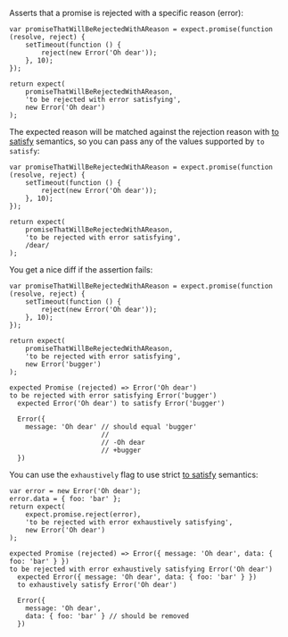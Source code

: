 Asserts that a promise is rejected with a specific reason (error):

```javascript#async:true
var promiseThatWillBeRejectedWithAReason = expect.promise(function (resolve, reject) {
    setTimeout(function () {
        reject(new Error('Oh dear'));
    }, 10);
});

return expect(
    promiseThatWillBeRejectedWithAReason,
    'to be rejected with error satisfying',
    new Error('Oh dear')
);
```

The expected reason will be matched against the rejection reason with
[to satisfy](/assertions/any/to-satisfy/) semantics, so you can pass any of the
values supported by `to satisfy`:


```javascript#async:true
var promiseThatWillBeRejectedWithAReason = expect.promise(function (resolve, reject) {
    setTimeout(function () {
        reject(new Error('Oh dear'));
    }, 10);
});

return expect(
    promiseThatWillBeRejectedWithAReason,
    'to be rejected with error satisfying',
    /dear/
);
```

You get a nice diff if the assertion fails:

```javascript#async:true
var promiseThatWillBeRejectedWithAReason = expect.promise(function (resolve, reject) {
    setTimeout(function () {
        reject(new Error('Oh dear'));
    }, 10);
});

return expect(
    promiseThatWillBeRejectedWithAReason,
    'to be rejected with error satisfying',
    new Error('bugger')
);
```

```output
expected Promise (rejected) => Error('Oh dear')
to be rejected with error satisfying Error('bugger')
  expected Error('Oh dear') to satisfy Error('bugger')

  Error({
    message: 'Oh dear' // should equal 'bugger'
                       //
                       // -Oh dear
                       // +bugger
  })
```

You can use the `exhaustively` flag to use strict
[to satisfy](/assertions/any/to-satisfy/) semantics:

```javascript#async:true
var error = new Error('Oh dear');
error.data = { foo: 'bar' };
return expect(
    expect.promise.reject(error),
    'to be rejected with error exhaustively satisfying',
    new Error('Oh dear')
);
```

```output
expected Promise (rejected) => Error({ message: 'Oh dear', data: { foo: 'bar' } })
to be rejected with error exhaustively satisfying Error('Oh dear')
  expected Error({ message: 'Oh dear', data: { foo: 'bar' } })
  to exhaustively satisfy Error('Oh dear')

  Error({
    message: 'Oh dear',
    data: { foo: 'bar' } // should be removed
  })
```
